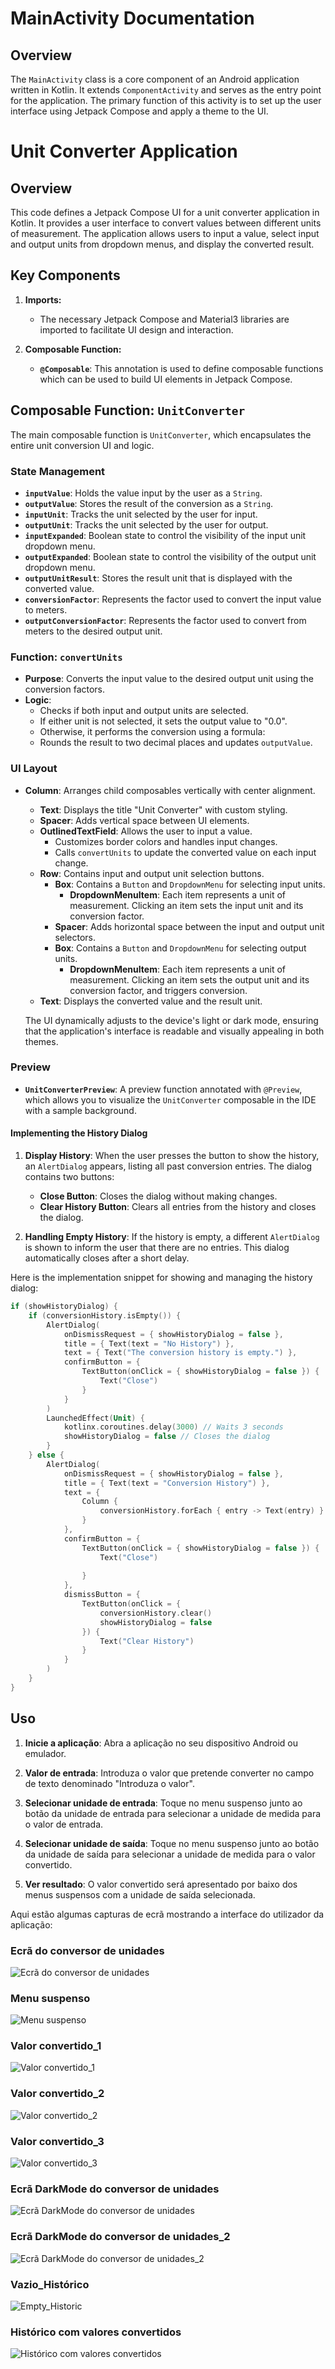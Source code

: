 # MainActivity Documentation

## Overview

The `MainActivity` class is a core component of an Android application written in Kotlin. It extends `ComponentActivity` and serves as the entry point for the application. The primary function of this activity is to set up the user interface using Jetpack Compose and apply a theme to the UI.

# Unit Converter Application

## Overview

This code defines a Jetpack Compose UI for a unit converter application in Kotlin. It provides a user interface to convert values between different units of measurement. The application allows users to input a value, select input and output units from dropdown menus, and display the converted result.

## Key Components

1. **Imports:**
    - The necessary Jetpack Compose and Material3 libraries are imported to facilitate UI design and interaction.

2. **Composable Function:**
    - **`@Composable`**: This annotation is used to define composable functions which can be used to build UI elements in Jetpack Compose.

## Composable Function: `UnitConverter`

The main composable function is `UnitConverter`, which encapsulates the entire unit conversion UI and logic.

### State Management

- **`inputValue`**: Holds the value input by the user as a `String`.
- **`outputValue`**: Stores the result of the conversion as a `String`.
- **`inputUnit`**: Tracks the unit selected by the user for input.
- **`outputUnit`**: Tracks the unit selected by the user for output.
- **`inputExpanded`**: Boolean state to control the visibility of the input unit dropdown menu.
- **`outputExpanded`**: Boolean state to control the visibility of the output unit dropdown menu.
- **`outputUnitResult`**: Stores the result unit that is displayed with the converted value.
- **`conversionFactor`**: Represents the factor used to convert the input value to meters.
- **`outputConversionFactor`**: Represents the factor used to convert from meters to the desired output unit.

### Function: `convertUnits`

- **Purpose**: Converts the input value to the desired output unit using the conversion factors.
- **Logic**:
    - Checks if both input and output units are selected.
    - If either unit is not selected, it sets the output value to "0.0".
    - Otherwise, it performs the conversion using a formula:
    - Rounds the result to two decimal places and updates `outputValue`.

### UI Layout

- **Column**: Arranges child composables vertically with center alignment.
    - **Text**: Displays the title "Unit Converter" with custom styling.
    - **Spacer**: Adds vertical space between UI elements.
    - **OutlinedTextField**: Allows the user to input a value.
        - Customizes border colors and handles input changes.
        - Calls `convertUnits` to update the converted value on each input change.
    - **Row**: Contains input and output unit selection buttons.
        - **Box**: Contains a `Button` and `DropdownMenu` for selecting input units.
            - **DropdownMenuItem**: Each item represents a unit of measurement. Clicking an item sets the input unit and its conversion factor.
        - **Spacer**: Adds horizontal space between the input and output unit selectors.
        - **Box**: Contains a `Button` and `DropdownMenu` for selecting output units.
            - **DropdownMenuItem**: Each item represents a unit of measurement. Clicking an item sets the output unit and its conversion factor, and triggers conversion.
    - **Text**: Displays the converted value and the result unit.

    The UI dynamically adjusts to the device's light or dark mode, ensuring that the application's interface is readable and visually appealing in both themes.

### Preview

- **`UnitConverterPreview`**: A preview function annotated with `@Preview`, which allows you to visualize the `UnitConverter` composable in the IDE with a sample background.

#### Implementing the History Dialog

1. **Display History**: When the user presses the button to show the history, an `AlertDialog` appears, listing all past conversion entries. The dialog contains two buttons:
    - **Close Button**: Closes the dialog without making changes.
    - **Clear History Button**: Clears all entries from the history and closes the dialog.

2. **Handling Empty History**: If the history is empty, a different `AlertDialog` is shown to inform the user that there are no entries. This dialog automatically closes after a short delay.

Here is the implementation snippet for showing and managing the history dialog:

```kotlin
if (showHistoryDialog) {
    if (conversionHistory.isEmpty()) {
        AlertDialog(
            onDismissRequest = { showHistoryDialog = false },
            title = { Text(text = "No History") },
            text = { Text("The conversion history is empty.") },
            confirmButton = {
                TextButton(onClick = { showHistoryDialog = false }) {
                    Text("Close")
                }
            }
        )
        LaunchedEffect(Unit) {
            kotlinx.coroutines.delay(3000) // Waits 3 seconds
            showHistoryDialog = false // Closes the dialog
        }
    } else {
        AlertDialog(
            onDismissRequest = { showHistoryDialog = false },
            title = { Text(text = "Conversion History") },
            text = {
                Column {
                    conversionHistory.forEach { entry -> Text(entry) }
                }
            },
            confirmButton = {
                TextButton(onClick = { showHistoryDialog = false }) {
                    Text("Close")
                    
                }
            },
            dismissButton = {
                TextButton(onClick = {
                    conversionHistory.clear()
                    showHistoryDialog = false
                }) {
                    Text("Clear History")
                }
            }
        )
    }
}
```

## Uso

1. **Inicie a aplicação**: Abra a aplicação no seu dispositivo Android ou emulador.

2. **Valor de entrada**: Introduza o valor que pretende converter no campo de texto denominado "Introduza o valor".

3. **Selecionar unidade de entrada**: Toque no menu suspenso junto ao botão da unidade de entrada para selecionar a unidade de medida para o valor de entrada.

4. **Selecionar unidade de saída**: Toque no menu suspenso junto ao botão da unidade de saída para selecionar a unidade de medida para o valor convertido.

5. **Ver resultado**: O valor convertido será apresentado por baixo dos menus suspensos com a unidade de saída selecionada.

Aqui estão algumas capturas de ecrã mostrando a interface do utilizador da aplicação:

### Ecrã do conversor de unidades
![Ecrã do conversor de unidades](/src/App_Images/Captura%20de%20ecrã%202024-09-01%20143939.png)

### Menu suspenso
![Menu suspenso](/src/App_Images/Captura%20de%20ecrã%202024-09-01%20144141.png)

### Valor convertido_1
![Valor convertido_1](/src/App_Images/Captura%20de%20ecrã%202024-09-01%20144222.png)

### Valor convertido_2
![Valor convertido_2](/src/App_Images/Captura%20de%20ecrã%202024-09-01%20144237.png)

### Valor convertido_3
![Valor convertido_3](/src/App_Images/Captura%20de%20ecrã%202024-09-01%20144305.png)

### Ecrã DarkMode do conversor de unidades
![Ecrã DarkMode do conversor de unidades](/src/App_Images/Captura%20de%20ecrã%202024-09-01%20184308.png)

### Ecrã DarkMode do conversor de unidades_2
![Ecrã DarkMode do conversor de unidades_2](/src/App_Images/Captura%20de%20ecrã%202024-09-01%20184336.png)

### Vazio_Histórico
![Empty_Historic](/src/App_Images/Captura%20de%20ecrã%202024-09-01%20184351.png)

### Histórico com valores convertidos
![Histórico com valores convertidos](/src/App_Images/Captura%20de%20ecrã%202024-09-01%20184417.png)